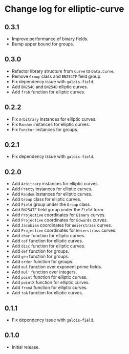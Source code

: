 # Change log for elliptic-curve

## 0.3.1

* Improve performance of binary fields.
* Bump upper bound for groups.

## 0.3.0

* Refactor library structure from `Curve` to `Data.Curve`.
* Remove `Group` class and `BN254TF` field group.
* Fix dependency issue with `galois-field`.
* Add `BN254C` and `BN254D` elliptic curves.
* Add `frob` function for elliptic curves.

## 0.2.2

* Fix `Arbitrary` instances for elliptic curves.
* Fix `Random` instances for elliptic curves.
* Fix `Functor` instances for groups.

## 0.2.1

* Fix dependency issue with `galois-field`.

## 0.2.0

* Add `Arbitrary` instances for elliptic curves.
* Add `Pretty` instances for elliptic curves.
* Add `Random` instances for elliptic curves.
* Add `Group` class for elliptic curves.
* Add `Field` group under the `Group` class.
* Add `BN254TF` field group under the `Field` form.
* Add `Projective` coordinates for `Binary` curves.
* Add `Projective` coordinates for `Edwards` curves.
* Add `Jacobian` coordinates for `Weierstrass` curves.
* Add `Projective` coordinates for `Weierstrass` curves.
* Add `char` function for elliptic curves.
* Add `cof` function for elliptic curves.
* Add `disc` function for elliptic curves.
* Add `def` function for groups.
* Add `gen` function for groups.
* Add `order` function for groups.
* Add `mul` function over exponent prime fields.
* Add `mul'` function over integers.
* Add `point` function for elliptic curves.
* Add `pointX` function for elliptic curves.
* Add `fromA` function for elliptic curves.
* Add `toA` function for elliptic curves.

## 0.1.1

* Fix dependency issue with `galois-field`.

## 0.1.0

* Initial release.
